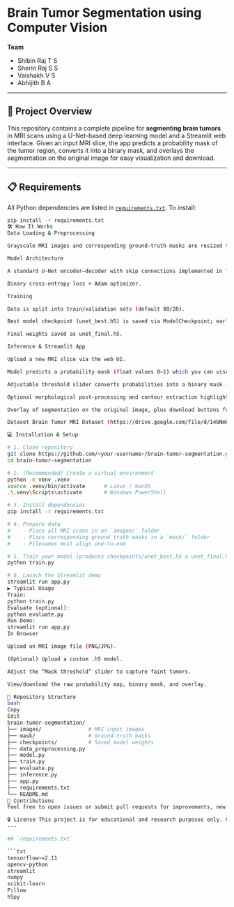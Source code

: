 
# Brain Tumor Segmentation using Computer Vision

**Team**  
- Shibin Raj T S  
- Sherin Raj S S  
- Vaishakh V S  
- Abhijith B A  

---

## 🚀 Project Overview

This repository contains a complete pipeline for **segmenting brain tumors** in MRI scans using a U-Net–based deep learning model and a Streamlit web interface. Given an input MRI slice, the app predicts a probability mask of the tumor region, converts it into a binary mask, and overlays the segmentation on the original image for easy visualization and download.

---

## 📋 Requirements

All Python dependencies are listed in [`requirements.txt`](./requirements.txt). To install:

```bash
pip install -r requirements.txt
🛠 How It Works
Data Loading & Preprocessing

Grayscale MRI images and corresponding ground-truth masks are resized to a fixed resolution (256×256), normalized, and stacked into NumPy arrays.

Model Architecture

A standard U-Net encoder–decoder with skip connections implemented in TensorFlow/Keras.

Binary cross-entropy loss + Adam optimizer.

Training

Data is split into train/validation sets (default 80/20).

Best model checkpoint (unet_best.h5) is saved via ModelCheckpoint; early stopping halts training on plateau.

Final weights saved as unet_final.h5.

Inference & Streamlit App

Upload a new MRI slice via the web UI.

Model predicts a probability mask (float values 0–1) which you can visualize.

Adjustable threshold slider converts probabilities into a binary mask (0 or 255).

Optional morphological post-processing and contour extraction highlight the largest connected tumor region.

Overlay of segmentation on the original image, plus download buttons for masks.

Dataset Brain Tumor MRI Dataset (https://drive.google.com/file/d/14bNmRNEldTI8QTJC8njMA2t4hE9DldyS/view)

💻 Installation & Setup

# 1. Clone repository
git clone https://github.com/<your-username>/brain-tumor-segmentation.git
cd brain-tumor-segmentation

# 2. (Recommended) Create a virtual environment
python -m venv .venv
source .venv/bin/activate      # Linux / macOS
.\.venv\Scripts\activate       # Windows PowerShell

# 3. Install dependencies
pip install -r requirements.txt

# 4. Prepare data
#    - Place all MRI scans in an `images/` folder
#    - Place corresponding ground truth masks in a `mask/` folder
#    - Filenames must align one-to-one

# 5. Train your model (produces checkpoints/unet_best.h5 & unet_final.h5)
python train.py

# 6. Launch the Streamlit demo
streamlit run app.py
▶️ Typical Usage
Train:
python train.py
Evaluate (optional):
python evaluate.py
Run Demo:
streamlit run app.py
In Browser

Upload an MRI image file (PNG/JPG).

(Optional) Upload a custom .h5 model.

Adjust the “Mask threshold” slider to capture faint tumors.

View/download the raw probability map, binary mask, and overlay.

📂 Repository Structure
bash
Copy
Edit
brain-tumor-segmentation/
├── images/               # MRI input images
├── mask/                 # Ground-truth masks
├── checkpoints/          # Saved model weights
├── data_preprocessing.py
├── model.py
├── train.py
├── evaluate.py
├── inference.py
├── app.py
├── requirements.txt
└── README.md
🤝 Contributions
Feel free to open issues or submit pull requests for improvements, new architectures, or additional post-processing steps!

🔒 License This project is for educational and research purposes only. Not for clinical use without medical approval.
---

## `requirements.txt`

```txt
tensorflow>=2.11
opencv-python
streamlit
numpy
scikit-learn
Pillow
h5py

